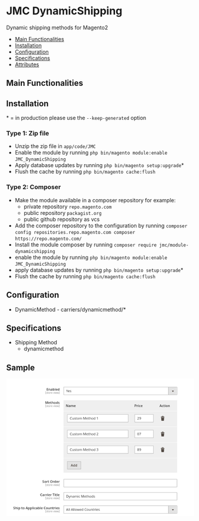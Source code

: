 # JMC DynamicShipping

Dynamic shipping methods for Magento2

 - [Main Functionalities](#markdown-header-main-functionalities)
 - [Installation](#markdown-header-installation)
 - [Configuration](#markdown-header-configuration)
 - [Specifications](#markdown-header-specifications)
 - [Attributes](#markdown-header-attributes)


## Main Functionalities


## Installation
\* = in production please use the `--keep-generated` option

### Type 1: Zip file

 - Unzip the zip file in `app/code/JMC`
 - Enable the module by running `php bin/magento module:enable JMC_DynamicShipping`
 - Apply database updates by running `php bin/magento setup:upgrade`\*
 - Flush the cache by running `php bin/magento cache:flush`

### Type 2: Composer

 - Make the module available in a composer repository for example:
    - private repository `repo.magento.com`
    - public repository `packagist.org`
    - public github repository as vcs
 - Add the composer repository to the configuration by running `composer config repositories.repo.magento.com composer https://repo.magento.com/`
 - Install the module composer by running `composer require jmc/module-dynamicshipping`
 - enable the module by running `php bin/magento module:enable JMC_DynamicShipping`
 - apply database updates by running `php bin/magento setup:upgrade`\*
 - Flush the cache by running `php bin/magento cache:flush`


## Configuration

 - DynamicMethod - carriers/dynamicmethod/*


## Specifications

 - Shipping Method
	 - dynamicmethod


## Sample

![Sample Image](documentation/custom_method.png)
